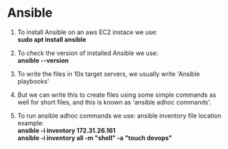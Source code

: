 # Ansible

1. To install Ansible on an aws EC2 instace we use:\
    **sudo apt install ansible**
2. To check the version of installed Ansible we use:\
    **ansible --version**
3. To write the files in 10x target servers, we usually write 'Ansible playbooks'
4. But we can write this to create files using some simple commands as well for short files, and this is known as 'ansible adhoc commands'.

5. To run ansible adhoc commands we use:
    ansible inventory file location\
     example:\
    **ansible -i inventory 172.31.26.161**\
     **ansible -i inventory all -m "shell" -a "touch devops"**